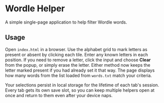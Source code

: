 # Wordle Helper

A simple single-page application to help filter Wordle words.

## Usage

Open `index.html` in a browser. Use the alphabet grid to mark letters as present or absent by clicking each tile. Enter any known letters in each position. If you need to remove a letter, click the input and choose **Clear** from the popup, or simply erase the letter. Either method now keeps the letter marked present if you had already set it that way. The page displays how many words from the list loaded from `words.txt` match your criteria.

Your selections persist in local storage for the lifetime of each tab's session. Every tab gets its own save slot, so you can keep multiple helpers open at once and return to them even after your device naps.
